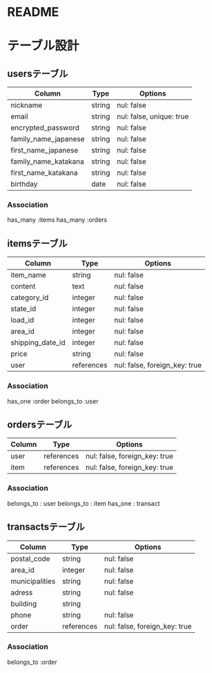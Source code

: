 # README


# テーブル設計

## usersテーブル

| Column                |  Type      |  Options                   |
|-----------------------|------------|----------------------------|
| nickname              | string     | nul: false                 |
| email                 | string     | nul: false, unique: true   |
| encrypted_password    | string     | nul: false                 |
| family_name_japanese  | string     | nul: false                 |
| first_name_japanese   | string     | nul: false                 |
| family_name_katakana  | string     | nul: false                 |
| first_name_katakana   | string     | nul: false                 |
| birthday              | date       | nul: false                 |


### Association

has_many :items
has_many :orders



## itemsテーブル

| Column                |  Type      |  Options                      |
|-----------------------|------------|-------------------------------|
| item_name             | string     | nul: false                    |
| content               | text       | nul: false                    |
| category_id           | integer    | nul: false                    |
| state_id              | integer    | nul: false                    |
| load_id               | integer    | nul: false                    |
| area_id               | integer    | nul: false                    |
| shipping_date_id      | integer    | nul: false                    |
| price                 | string     | nul: false                    |
| user                  | references | nul: false, foreign_key: true |


### Association

has_one    :order
belongs_to :user



## ordersテーブル

| Column                |  Type      |  Options                      |
|-----------------------|------------|-------------------------------|
| user                  | references | nul: false, foreign_key: true |
| item                  | references | nul: false, foreign_key: true |


### Association

belongs_to : user
belongs_to : item
has_one    : transact



## transactsテーブル

| Column                |  Type      |  Options                      |
|-----------------------|------------|-------------------------------|
| postal_code           | string     | nul: false                    |
| area_id               | integer    | nul: false                    |
| municipalities        | string     | nul: false                    |
| adress                | string     | nul: false                    |
| building              | string     |                               |
| phone                 | string     | nul: false                    |
| order                 | references | nul: false, foreign_key: true |


### Association

belongs_to :order